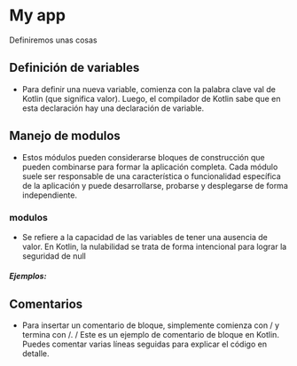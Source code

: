 
# My app

Definiremos unas cosas

## Definición de variables
- Para definir una nueva variable, comienza con la palabra clave val de Kotlin (que significa valor). Luego, el compilador de Kotlin sabe que en esta declaración hay una declaración de variable.
## Manejo de modulos
- Estos módulos pueden considerarse bloques de construcción que pueden combinarse para formar la aplicación completa. Cada módulo suele ser responsable de una característica o funcionalidad específica de la aplicación y puede desarrollarse, probarse y desplegarse de forma independiente.
### modulos
- Se refiere a la capacidad de las variables de tener una ausencia de valor. En Kotlin, la nulabilidad se trata de forma intencional para lograr la seguridad de null 
##### Ejemplos:

## Comentarios
- Para insertar un comentario de bloque, simplemente comienza con / y termina con /. / Este es un ejemplo de comentario de bloque en Kotlin. Puedes comentar varias líneas seguidas para explicar el código en detalle.
